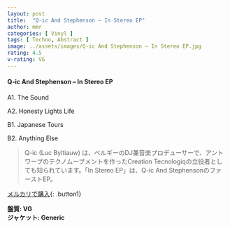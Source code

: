 ```yaml
---
layout: post
title:  "Q-ic And Stephenson – In Stereo EP"
author: mmr
categories: [ Vinyl ]
tags: [ Techno, Abstract ]
image: ../assets/images/Q-ic And Stephenson – In Stereo EP.jpg
rating: 4.5
v-rating: VG
---
```


#### Q-ic And Stephenson – In Stereo EP

A1. The Sound

A2. Honesty Lights Life

B1. Japanese Tours

B2. Anything Else

> Q-ic (Luc Byltiauw) は、ベルギーのDJ兼音楽プロデューサーで、アントワープのテクノムーブメントを作ったCreation Tecnologiqの立役者としても知られています。「In Stereo EP」は、Q-ic And StephensonのファーストEP。

[メルカリで購入](https://jp.mercari.com/item/m29101875086){: .button1}

<div class="mt-4 mb-4 d-flex align-items-center">
<strong class="mr-1">盤質: VG</strong>
</div>
<div class="mt-4 mb-4 d-flex align-items-center">
<strong class="mr-1">ジャケット: Generic</strong>
</div>
